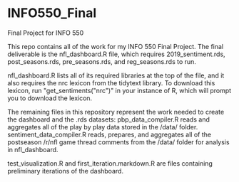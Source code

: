 # INFO550_Final
Final Project for INFO 550

This repo contains all of the work for my INFO 550 Final Project. The final deliverable is the nfl_dashboard.R file, which requires 2019_sentiment.rds, post_seasons.rds, pre_seasons.rds, and reg_seasons.rds to run. 

nfl_dashboard.R lists all of its required libraries at the top of the file, and it also requires the nrc lexicon from the tidytext library. To download this lexicon, run "get_sentiments("nrc")" in your instance of R, which will prompt you to download the lexicon.

The remaining files in this repository represent the work needed to create the dashboard and the .rds datasets:
pbp_data_compiler.R reads and aggregates all of the play by play data stored in the /data/ folder.
sentiment_data_compiler.R reads, prepares, and aggregates all of the postseason /r/nfl game thread comments from the /data/ folder for analysis in nfl_dashboard.

test_visualization.R and first_iteration.markdown.R are files containing preliminary iterations of the dashboard.

